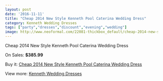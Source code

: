 ```yaml
---
layout: post
date: '2016-11-11'
title: "Cheap 2014 New Style Kenneth Pool Caterina Wedding Dress"
category: Kenneth Wedding Dresses
tags: ["party","dresses","discount","evening","wedding"]
image: http://www.neoformal.com/22081-thickbox_default/cheap-2014-new-style-kenneth-pool-caterina-wedding-dress.jpg
---
```

Cheap 2014 New Style Kenneth Pool Caterina Wedding Dress

On Sales: **$385.99**
<a href="https://www.neoformal.com/en/kenneth-wedding-dresses-2014/7245-cheap-2014-new-style-kenneth-pool-caterina-wedding-dress.html"><amp-img layout="responsive" width="600" height="600" src="//www.neoformal.com/22081-thickbox_default/cheap-2014-new-style-kenneth-pool-caterina-wedding-dress.jpg" alt="Cheap 2014 New Style Kenneth Pool Caterina Wedding Dress 0" /></a>
<a href="https://www.neoformal.com/en/kenneth-wedding-dresses-2014/7245-cheap-2014-new-style-kenneth-pool-caterina-wedding-dress.html"><amp-img layout="responsive" width="600" height="600" src="//www.neoformal.com/22082-thickbox_default/cheap-2014-new-style-kenneth-pool-caterina-wedding-dress.jpg" alt="Cheap 2014 New Style Kenneth Pool Caterina Wedding Dress 1" /></a>

Buy it: [Cheap 2014 New Style Kenneth Pool Caterina Wedding Dress](https://www.neoformal.com/en/kenneth-wedding-dresses-2014/7245-cheap-2014-new-style-kenneth-pool-caterina-wedding-dress.html "Cheap 2014 New Style Kenneth Pool Caterina Wedding Dress")

View more: [Kenneth Wedding Dresses](https://www.neoformal.com/en/114-kenneth-wedding-dresses-2014 "Kenneth Wedding Dresses")